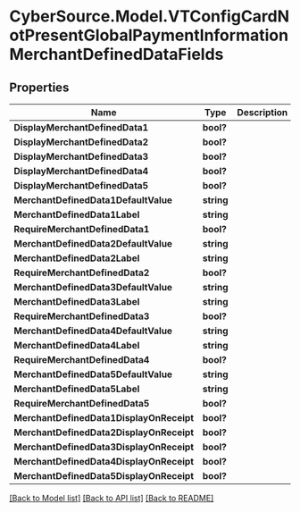 # CyberSource.Model.VTConfigCardNotPresentGlobalPaymentInformationMerchantDefinedDataFields
## Properties

Name | Type | Description | Notes
------------ | ------------- | ------------- | -------------
**DisplayMerchantDefinedData1** | **bool?** |  | [optional] 
**DisplayMerchantDefinedData2** | **bool?** |  | [optional] 
**DisplayMerchantDefinedData3** | **bool?** |  | [optional] 
**DisplayMerchantDefinedData4** | **bool?** |  | [optional] 
**DisplayMerchantDefinedData5** | **bool?** |  | [optional] 
**MerchantDefinedData1DefaultValue** | **string** |  | [optional] 
**MerchantDefinedData1Label** | **string** |  | [optional] 
**RequireMerchantDefinedData1** | **bool?** |  | [optional] 
**MerchantDefinedData2DefaultValue** | **string** |  | [optional] 
**MerchantDefinedData2Label** | **string** |  | [optional] 
**RequireMerchantDefinedData2** | **bool?** |  | [optional] 
**MerchantDefinedData3DefaultValue** | **string** |  | [optional] 
**MerchantDefinedData3Label** | **string** |  | [optional] 
**RequireMerchantDefinedData3** | **bool?** |  | [optional] 
**MerchantDefinedData4DefaultValue** | **string** |  | [optional] 
**MerchantDefinedData4Label** | **string** |  | [optional] 
**RequireMerchantDefinedData4** | **bool?** |  | [optional] 
**MerchantDefinedData5DefaultValue** | **string** |  | [optional] 
**MerchantDefinedData5Label** | **string** |  | [optional] 
**RequireMerchantDefinedData5** | **bool?** |  | [optional] 
**MerchantDefinedData1DisplayOnReceipt** | **bool?** |  | [optional] 
**MerchantDefinedData2DisplayOnReceipt** | **bool?** |  | [optional] 
**MerchantDefinedData3DisplayOnReceipt** | **bool?** |  | [optional] 
**MerchantDefinedData4DisplayOnReceipt** | **bool?** |  | [optional] 
**MerchantDefinedData5DisplayOnReceipt** | **bool?** |  | [optional] 

[[Back to Model list]](../README.md#documentation-for-models) [[Back to API list]](../README.md#documentation-for-api-endpoints) [[Back to README]](../README.md)

